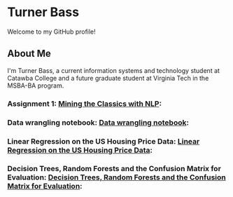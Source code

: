 # Turner Bass

Welcome to my GitHub profile!

## About Me

I'm Turner Bass, a current information systems and technology student at Catawba College and a future graduate student at Virginia Tech in the MSBA-BA program. 


### Assignment 1: [Mining the Classics with NLP](https://githubtocolab.com/theturnerbass/Main-Page/blob/main/Chapter_1_HW.ipynb): 
### Data wrangling notebook: [Data wrangling notebook](https://githubtocolab.com/theturnerbass/Main-Page/blob/main/data_wrangling_exercise.ipynb): 
### Linear Regression on the US Housing Price Data: [Linear Regression on the US Housing Price Data](https://githubtocolab.com/theturnerbass/Main-Page/blob/main/chapter15_16_HW5_Lab.ipynb):
### Decision Trees, Random Forests and the Confusion Matrix for Evaluation: [Decision Trees, Random Forests and the Confusion Matrix for Evaluation](https://githubtocolab.com/theturnerbass/Main-Page/blob/main/homework7_decision_trees.ipynb):
